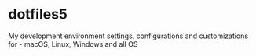 # dotfiles5
My development environment settings, configurations and customizations for - macOS, Linux, Windows and all OS

